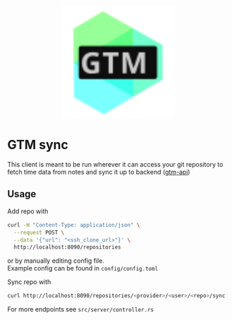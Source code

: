 <p align="center">
    <img src="./readme/logo.svg" width="256" height="256" alt="logo">
</p>

# GTM sync
This client is meant to be run wherever it can access your git repository to fetch time data 
from notes and sync it up to backend ([gtm-api](https://github.com/DEVELOPEST/gtm-api))  


## Usage
Add repo with
```bash
curl -H "Content-Type: application/json" \
  --request POST \
  --data '{"url": "<ssh_clone_url>"}' \
  http://localhost:8090/repositories
```
or by manually editing config file.  
Example config can be found in `config/config.toml`
  
Sync repo with  
```bash
curl http://localhost:8090/repositories/<provider>/<user>/<repo>/sync
```
For more endpoints see `src/server/controller.rs`